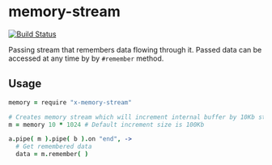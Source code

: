memory-stream
=============

[![Build Status](https://travis-ci.org/lazutkin/memory-stream.svg?branch=develop)](https://travis-ci.org/lazutkin/memory-stream)

Passing stream that remembers data flowing through it. Passed data can be accessed at any time by
by `#remember` method.

## Usage

```coffeescript
memory = require "x-memory-stream"

# Creates memory stream which will increment internal buffer by 10Kb step
m = memory 10 * 1024 # Default increment size is 100Kb

a.pipe( m ).pipe( b ).on "end", ->
  # Get remembered data
  data = m.remember( )
```




